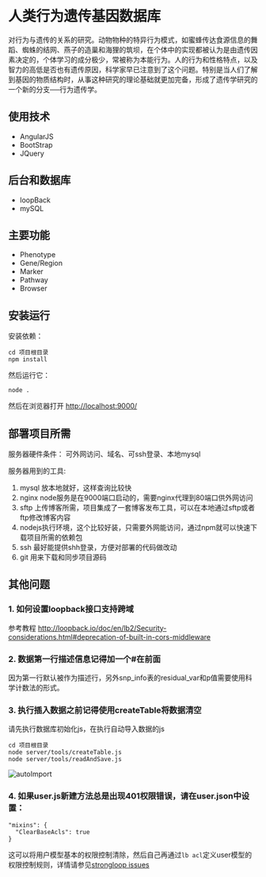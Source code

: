 # 人类行为遗传基因数据库
对行为与遗传的关系的研究。动物物种的特异行为模式，如蜜蜂传达食源信息的舞蹈、蜘蛛的结网、燕子的造巢和海狸的筑坝，在个体中的实现都被认为是由遗传因素决定的，个体学习的成分极少，常被称为本能行为。人的行为和性格特点，以及智力的高低是否也有遗传原因，科学家早已注意到了这个问题。特别是当人们了解到基因的物质结构时，从事这种研究的理论基础就更加完备，形成了遗传学研究的一个新的分支──行为遗传学。

## 使用技术
+ AngularJS
+ BootStrap
+ JQuery

## 后台和数据库
+ loopBack
+ mySQL

## 主要功能
+ Phenotype 
+ Gene/Region
+ Marker
+ Pathway
+ Browser

## 安装运行

安装依赖：
```
cd 项目根目录
npm install
```
然后运行它：
```
node .
```
然后在浏览器打开 [http://localhost:9000/](http://localhost:9000/)

## 部署项目所需
服务器硬件条件： 可外网访问、域名、可ssh登录、本地mysql

服务器用到的工具: 
1. mysql 放本地就好，这样查询比较快
2. nginx node服务是在9000端口启动的，需要nginx代理到80端口供外网访问
3. sftp 上传博客所需，项目集成了一套博客发布工具，可以在本地通过sftp或者ftp修改博客内容
4. nodejs执行环境，这个比较好装，只需要外网能访问，通过npm就可以快速下载项目所需的依赖包
5. ssh 最好能提供shh登录，方便对部署的代码做改动
6. git 用来下载和同步项目源码


## 其他问题
### 1. 如何设置loopback接口支持跨域
参考教程  http://loopback.io/doc/en/lb2/Security-considerations.html#deprecation-of-built-in-cors-middleware
### 2. 数据第一行描述信息记得加一个#在前面
因为第一行默认被作为描述行，另外snp_info表的residual_var和p值需要使用科学计数法的形式。
### 3. 执行插入数据之前记得使用createTable将数据清空
请先执行数据库初始化js，在执行自动导入数据的js
```
cd 项目根目录  
node server/tools/createTable.js
node server/tools/readAndSave.js

```
![autoImport](https://olpkwt43d.qnssl.com/benefit/autoImport.png)
### 4. 如果user.js新建方法总是出现401权限错误，请在user.json中设置：
```
"mixins": {
  "ClearBaseAcls": true
}
```
这可以将用户模型基本的权限控制清除，然后自己再通过`lb acl`定义user模型的权限控制规则，详情请参见[strongloop issues](https://github.com/strongloop/loopback/issues/559)
